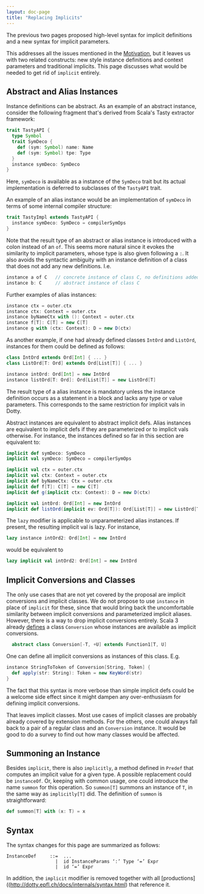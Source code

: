 ```yaml
---
layout: doc-page
title: "Replacing Implicits"
---
```


The previous two pages proposed high-level syntax for implicit definitions and a new syntax for implicit parameters.

This addresses all the issues mentioned in the [Motivation](./motivation.md), but it leaves us with two related constructs: new style instance definitions and context parameters and traditional implicits. This page discusses what would be needed to get rid of `implicit` entirely.

## Abstract and Alias Instances

Instance definitions can be abstract.
As an example of an abstract instance, consider the following fragment that's derived from Scala's Tasty extractor framework:
```scala
trait TastyAPI {
  type Symbol
  trait SymDeco {
    def (sym: Symbol) name: Name
    def (sym: Symbol) tpe: Type
  }
  instance symDeco: SymDeco
}
```
Here, `symDeco` is available as a instance of the `SymDeco` trait but its actual implementation
is deferred to subclasses of the `TastyAPI` trait.

An example of an alias instance would be an implementation of `symDeco` in terms of some internal compiler structure:
```scala
trait TastyImpl extends TastyAPI {
  instance symDeco: SymDeco = compilerSymOps
}
```
Note that the result type of an abstract or alias instance is introduced with a colon instead of an `of`. This seems more natural since it evokes the similarity to implicit parameters, whose type is also given following a `:`. It also avoids the syntactic ambiguity with an instance definition of a class that does not add any new definitions. I.e.
```scala
instance a of C   // concrete instance of class C, no definitions added
instance b: C     // abstract instance of class C
```
Further examples of alias instances:
```scala
instance ctx = outer.ctx
instance ctx: Context = outer.ctx
instance byNameCtx with (): Context = outer.ctx
instance f[T]: C[T] = new C[T]
instance g with (ctx: Context): D = new D(ctx)
```
As another example, if one had already defined classes `IntOrd` and `ListOrd`, instances for them could be defined as follows:
```scala
class IntOrd extends Ord[Int] { ... }
class ListOrd[T: Ord] extends Ord[List[T]] { ... }

instance intOrd: Ord[Int] = new IntOrd
instance listOrd[T: Ord]: Ord[List[T]] = new ListOrd[T]
```
The result type of a alias instance is mandatory unless the instance definition
occurs as a statement in a block and lacks any type or value parameters. This corresponds to the same restriction for implicit vals in Dotty.

Abstract instances are equivalent to abstract implicit defs. Alias instances are equivalent to implicit defs if they are parameterized or to implicit vals otherwise. For instance, the instances defined so far in this section are equivalent to:
```scala
implicit def symDeco: SymDeco
implicit val symDeco: SymDeco = compilerSymOps

implicit val ctx = outer.ctx
implicit val ctx: Context = outer.ctx
implicit def byNameCtx: Ctx = outer.ctx
implicit def f[T]: C[T] = new C[T]
implicit def g(implicit ctx: Context): D = new D(ctx)

implicit val intOrd: Ord[Int] = new IntOrd
implicit def listOrd(implicit ev: Ord[T]): Ord[List[T]] = new ListOrd[T]
```
The `lazy` modifier is applicable to unparameterized alias instances. If present, the resulting implicit val is lazy. For instance,
```scala
lazy instance intOrd2: Ord[Int] = new IntOrd
```
would be equivalent to
```scala
lazy implicit val intOrd2: Ord[Int] = new IntOrd
```

## Implicit Conversions and Classes

The only use cases that are not yet covered by the proposal are implicit conversions and implicit classes. We do not propose to use `instance` in place of `implicit` for these, since that would bring back the uncomfortable similarity between implicit conversions and parameterized implicit aliases. However, there is a way to drop implicit conversions entirely. Scala 3 already [defines](https://github.com/lampepfl/dotty/pull/2065) a class `Conversion` whose instances are available as implicit conversions.
```scala
  abstract class Conversion[-T, +U] extends Function1[T, U]
```
One can define all implicit conversions as instances of this class. E.g.
```scala
instance StringToToken of Conversion[String, Token] {
  def apply(str: String): Token = new KeyWord(str)
}
```
The fact that this syntax is more verbose than simple implicit defs could be a welcome side effect since it might dampen any over-enthusiasm for defining implicit conversions.

That leaves implicit classes. Most use cases of implicit classes are probably already covered by extension methods. For the others, one could always fall back to a pair of a regular class and an `Conversion` instance. It would be good to do a survey to find out how many classes would be affected.

## Summoning an Instance

Besides `implicit`, there is also `implicitly`, a method defined in `Predef` that computes an implicit value for a given type. A possible replacement could be `instanceOf`. Or, keeping with common usage, one could introduce the name `summon` for this operation. So `summon[T]` summons an instance of `T`, in the same way as `implicitly[T]` did. The definition of `summon` is straightforward:
```scala
def summon[T] with (x: T) = x
```

## Syntax

The syntax changes for this page are summarized as follows:
```
InstanceDef     ::=  ...
                  |  id InstanceParams ‘:’ Type ‘=’ Expr
                  |  id ‘=’ Expr
```
In addition, the `implicit` modifier is removed together with all [productions]((http://dotty.epfl.ch/docs/internals/syntax.html) that reference it.
